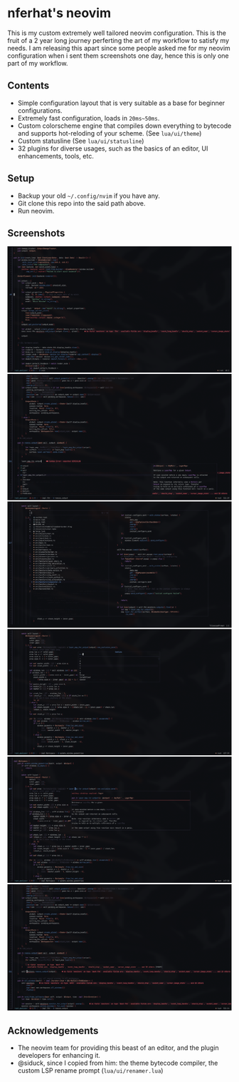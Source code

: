 # nferhat's neovim

This is my custom extremely well tailored neovim configuration. This is the fruit of a 2 year long journey perferting the art of my workflow to satisfy my needs. I am releasing this apart since some people asked me for my neovim configuration when i sent them screenshots one day, hence this is only one part of my workflow.

## Contents

- Simple configuration layout that is very suitable as a base for beginner configurations.
- Extremely fast configuration, loads in `20ms~50ms`.
- Custom colorscheme engine that compiles down everything to bytecode and supports hot-reloding of your scheme.  (See `lua/ui/theme`)
- Custom statusline (See `lua/ui/statusline`)
- 32 plugins for diverse usages, such as the basics of an editor, UI enhancements, tools, etc.

## Setup

- Backup your old `~/.config/nvim` if you have any.
- Git clone this repo into the said path above.
- Run neovim.

## Screenshots

![main view](./assets/main-view.png)
![cmp](./assets/cmp.png)
![file picker](./assets/file-picker.png)
![command line](./assets/cmdline.png)
![hover doc popup](./assets/hover-doc.png)
![diagnostic popup](./assets/diagnostic-popup.png)

## Acknowledgements

- The neovim team for providing this beast of an editor, and the plugin developers for enhancing it.
- @siduck, since I copied from him: the theme bytecode compiler, the custom LSP rename prompt (`lua/ui/renamer.lua`)

